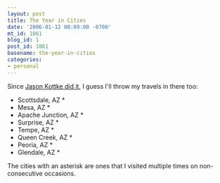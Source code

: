 ```yaml
---
layout: post
title: The Year in Cities
date: '2006-01-12 08:09:00 -0700'
mt_id: 1061
blog_id: 1
post_id: 1061
basename: the-year-in-cities
categories:
- personal
---
```

Since <a href="http://www.kottke.org/06/01/the-year-in-cities">Jason Kottke did it</a>, I guess I'll throw my travels in there too:<br />
<ul><li>Scottsdale, AZ *</li>
<li>Mesa, AZ *</li>
<li>Apache Junction, AZ *</li>
<li>Surprise, AZ *</li>
<li>Tempe, AZ *</li>
<li>Queen Creek, AZ *</li>
<li>Peoria, AZ *</li>
<li>Glendale, AZ *</li>
</ul>
<p>The cities with an asterisk are ones that I visited multiple times on non-consecutive occasions.</p>
